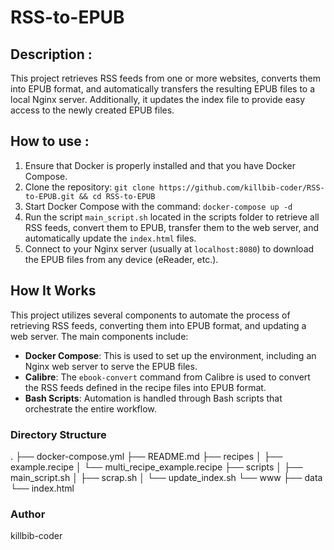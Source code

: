 # RSS-to-EPUB

## Description :

This project retrieves RSS feeds from one or more websites, converts them into EPUB format, and automatically transfers the resulting EPUB files to a local Nginx server. Additionally, it updates the index file to provide easy access to the newly created EPUB files.

## How to use :

1. Ensure that Docker is properly installed and that you have Docker Compose.
2. Clone the repository: `git clone https://github.com/killbib-coder/RSS-to-EPUB.git && cd RSS-to-EPUB`
3. Start Docker Compose with the command: `docker-compose up -d`
4. Run the script `main_script.sh` located in the scripts folder to retrieve all RSS feeds, convert them to EPUB, transfer them to the web server, and automatically update the `index.html` files.
5. Connect to your Nginx server (usually at `localhost:8080`) to download the EPUB files from any device (eReader, etc.).

## How It Works

This project utilizes several components to automate the process of retrieving RSS feeds, converting them into EPUB format, and updating a web server. The main components include:

- **Docker Compose**: This is used to set up the environment, including an Nginx web server to serve the EPUB files.
- **Calibre**: The `ebook-convert` command from Calibre is used to convert the RSS feeds defined in the recipe files into EPUB format.
- **Bash Scripts**: Automation is handled through Bash scripts that orchestrate the entire workflow.

### Directory Structure

.
├── docker-compose.yml
├── README.md
├── recipes
│   ├── example.recipe
│   └── multi_recipe_example.recipe
├── scripts
│   ├── main_script.sh
│   ├── scrap.sh
│   └── update_index.sh
└── www
    ├── data
    └── index.html

### Author

killbib-coder
